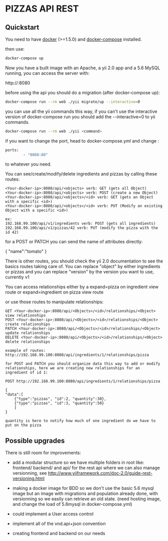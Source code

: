 PIZZAS API REST
================

Quickstart
-------------

You need to have [docker](http://www.docker.com) (>=1.5.0) and
[docker-compose](https://docs.docker.com/compose/install/) installed.

then use:
```sh
docker-compose up
```

Now you have a built image with an Apache, a yii 2.0 app and a 5.6 MySQL running,
you can access the server with:

http://<Your-docker-ip>:8080

before using the api you should do a migration (after docker-compose up):
```sh
docker-compose run --rm web ./yii migrate/up --interactive=0
```

you can use all the yii commands this way,
if you can't use the interactive version of docker-compose run you should add the --interactive=0 to yii commands.
```sh
docker-compose run --rm web ./yii <command>
```

if you want to change the port, head to docker-compose.yml
and change :
```sh
ports:
        - "8080:80"
```
to whatever you need.

You can see/create/modify/delete ingredients and pizzas by calling these routes:

	<Your-docker-ip>:8080/api/<objects> verb: GET (gets all Object)
	<Your-docker-ip>:8080/api/<objects> verb: POST (create a new Object)
	<Your-docker-ip>:8080/api/<objects>/<id> verb: GET (gets an Object with a specific <id>)
	<Your-docker-ip>:8080/api/<objects>/<id> verb: PUT (Modify an existing Object with a specific <id>)

	ex: 
	192.168.99.100/api/v1/ingredients verb: POST (gets all ingredients)
	192.168.99.100/api/v1/pizzas/42 verb: PUT (modify the pizza with the id 42)

for a POST or PATCH you can send the name of attributes directly:

{
	"name":"tomato"
}

There is other routes, you should check the yii 2.0 documentation to see the basics routes taking care of.
You can replace "object" by either ingredients or pizzas and you can replace "version" by the version you want to use, currently v1 

You can access relationships either by a expand=pizza on ingredient view route or expand=ingredient on pizza view route

or use those routes to manipulate relationships:

	GET <Your-docker-ip>:8080/api/<Objects>/<id>/relationships/<Object> view relationships
	POST <Your-docker-ip>:8080/api/<Objects>/<id>/relationships/<Object> create relationships
	PATCH <Your-docker-ip>:8080/api/<Objects>/<id>/relationships/<Object> update relationships
	DELETE <Your-docker-ip>:8080/api/<Objects>/<id>/relationships/<Object> delete relationships

	example of routes: http://192.168.99.100:8080/api/ingredients/1/relationships/pizza

	for POST and PATCH you should organize data this way to add or modify relationships, here we are creating new relationships for an ingredient of id 1:

	POST http://192.168.99.100:8080/api/ingredients/1/relationships/pizza

	{
    "data":[
        {"type":"pizzas", "id":2, "quantity":30},
        {"type":"pizzas", "id":3, "quantity":50}
        ]
	}

	quantity is here to notify how much of one ingredient do we have to put on the pizza


Possible upgrades
------------------

There is still room for improvements:

- add a modular structure so we have multiple folders in root like: frontend/ backend/ and api/ for the rest api where we can also manage versionning, see http://www.yiiframework.com/doc-2.0/guide-rest-versioning.html

- making a docker image for BDD so we don't use the basic 5.6 mysql image but an image with migrations and population already done, with versionning so we easily can retrieve an old state.
	(need hosting image, and change the load of 5.6mysql in docker-compose.yml)

- could implement a User access control

- implement all of the vnd.api+json convention

- creating frontend and backend on our needs